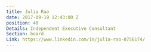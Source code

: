 ```yaml
---
title: Julia Rao
date: 2017-09-19 12:43:00 Z
position: 40
Details: Independent Executive Consultant
Section: board
Link: https://www.linkedin.com/in/julia-rao-0756174/
---
```


